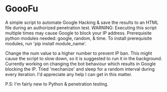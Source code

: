 # GoooFu
A simple script to automate Google Hacking & save the results to an HTML file during an authorized penetration test.
WARNING: Executing this script multiple times may cause Google to block your IP address. Prerequisite python modules needed: google, random, & time. To install prerequisite modules, run 'pip install module_name'. 

Change the num value to a higher number to prevent IP ban. This might cause the script to slow down, so it is suggested to run it in the background. Currently working on changing the bot behaviour which results in Google blocking the IP. Tried 'mechanize' and sleep for a random interval during every iteration. I'd appreciate any help I can get in this matter.

P.S: I'm fairly new to Python & penetration testing.
